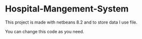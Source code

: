 # Hospital-Mangement-System
This project is made with netbeans 8.2 and to store data I use file.

You can change this code as you need.
